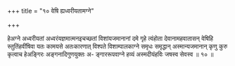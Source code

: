 +++
title = "१० वेषि ह्यध्वरीयतामग्ने"

+++

हेअग्ने अध्वरीयतां अध्वरंयज्ञमात्मनइचच्छतां विशांयजमानानां दमे गृहे त्वंहोता देवानामहवातासन् वेषिहि स्तुतिंहवींषिवा यतः कामयसे अतःकारणात् विश्पते विशाम्पालकाग्ने समृधः समृद्धान् अस्मान्यजमानान् कृणु कुरु कृत्वाच हेअङ्गिरः अङ्गनादिगुणयुक्तः अ- ङ्गाररूपवाग्ने हव्यं अस्मदीयंहविः जषस्व सेवस्व ॥ १० ॥